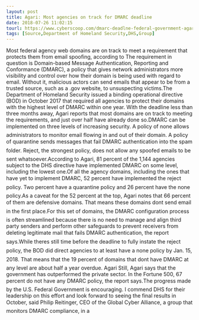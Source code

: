 ```yaml
---
layout: post
title: Agari: Most agencies on track for DMARC deadline
date: 2018-07-26 11:02:15
tourl: https://www.cyberscoop.com/dmarc-deadlne-federal-government-agari/?category_news=technology
tags: [Source,Department of Homeland Security,DHS,Group]
---
```

Most federal agency web domains are on track to meet a requirement that protects them from email spoofing, according to The requirement in question is Domain-based Message Authentication, Reporting and Conformance (DMARC), a policy that gives network administrators more visibility and control over how their domain is being used with regard to email. Without it, malicious actors can send emails that appear to be from a trusted source, such as a .gov website, to unsuspecting victims.The Department of Homeland Security issued a binding operational directive (BOD) in October 2017 that required all agencies to protect their domains with the highest level of DMARC within one year. With the deadline less than three months away, Agari reports that most domains are on track to meeting the requirements, and just over half have already done so.DMARC can be implemented on three levels of increasing security. A policy of none allows administrators to monitor email flowing in and out of their domain. A policy of quarantine sends messages that fail DMARC authentication into the spam folder. Reject, the strongest policy, does not allow any spoofed emails to be sent whatsoever.According to Agari, 81 percent of the 1,144 agencies subject to the DHS directive have implemented DMARC on some level, including the lowest one.Of all the agency domains, including the ones that have yet to implement DMARC, 52 percent have implemented the reject policy. Two percent have a quarantine policy and 26 percent have the none policy.As a caveat for the 52 percent at the top, Agari notes that 66 percent of them are defensive domains. That means these domains dont send email in the first place.For this set of domains, the DMARC configuration process is often streamlined because there is no need to manage and align third party senders and perform other safeguards to prevent receivers from deleting legitimate mail that fails DMARC authentication, the report says.While theres still time before the deadline to fully instate the reject policy, the BOD did direct agencies to at least have a none policy by Jan. 15, 2018. That means that the 19 percent of domains that dont have DMARC at any level are about half a year overdue. Agari Still, Agari says that the government has outperformed the private sector. In the Fortune 500, 67 percent do not have any DMARC policy, the report says.The progress made by the U.S. Federal Government is encouraging. I commend DHS for their leadership on this effort and look forward to seeing the final results in October, said Philip Reitinger, CEO of the Global Cyber Alliance, a group that monitors DMARC compliance, in a 